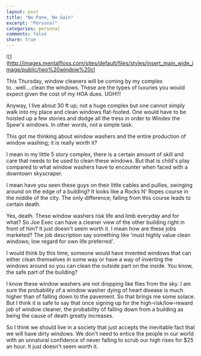 ```yaml
---
layout: post
title: "No Pane, No Gain"
excerpt: "Personal"
categories: personal
comments: false
share: true
---
```


![](http://images.mentalfloss.com/sites/default/files/styles/insert_main_wide_image/public/two%20window%20cl




This Thursday, window cleaners will be coming by my complex to...well....clean the windows. These are the types of luxuries you would expect given the cost of my HOA dues. UGH!!!


Anyway, I live about 30 ft up; not a huge complex but one cannot simply walk into my place and clean windows flat-footed. One would have to be hoisted up a few stories and dodge all the tress in order to Windex the Spew's windows. In other words, not a simple task.


This got me thinking about window washers and the entire production of window washing; it is really worth it?



I mean in my little 5 story complex, there is a certain amount of skill and care that needs to be used to clean these windows. But that is child's play compared to what window washers have to encounter when faced with a downtown skyscraper.  


I mean have you seen these guys on their little cables and pullies, swinging around on the edge of a building? It looks like a Rocks N' Ropes course in the middle of the city. The only difference; falling from this course leads to certain death.



Yes, death. These window washers risk life and limb everyday and for what? So Joe Exec can have a cleaner view of the other building right in front of him? It just doesn't seem worth it. I mean how are these jobs marketed? The job description say something like 'must highly value clean windows; low regard for own life preferred'.

I would think by this time, someone would have invented windows that can either clean themselves in some way or have a way of inverting the windows around so you can clean the outside part on the inside. You know, the safe part of the building? 

I know these window washers are not dropping like flies from the sky. I am sure the probability of a window washer dying of heart disease is much higher than of falling down to the pavement. So that brings me some solace. But I think it is safe to say that once signing up for the high-risk/low-reward job of window cleaner, the probability of falling down from a building as being the cause of death greatly increases. 



So I think we should live in a society that just accepts the inevitable fact that we will have dirty windows. We don't need to entice the people in our world with an unnatural confidence of never falling to scrub our high rises for $25 an hour. It just doesn't seem worth it.









